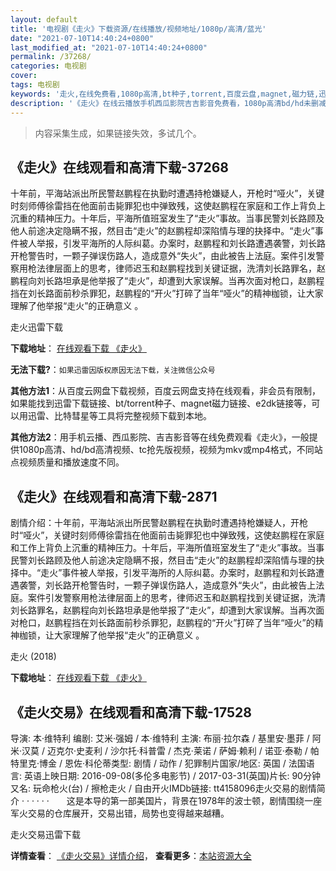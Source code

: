 ```yaml
---
layout: default
title: '电视剧《走火》下载资源/在线播放/视频地址/1080p/高清/蓝光'
date: "2021-07-10T14:40:24+0800"
last_modified_at: "2021-07-10T14:40:24+0800"
permalink: /37268/
categories: 电视剧
cover:
tags: 电视剧
keywords: '走火,在线免费看,1080p高清,bt种子,torrent,百度云盘,magnet,磁力链,迅雷下载资源'
description: '《走火》在线云播放手机西瓜影院吉吉影音免费看，1080p高清bd/hd未删减完整版和tc抢先枪版，mkv/mp4格式，附带bt/torrent种子、magnet/磁力链、百度云盘、网盘资源迅雷下载链接'
---
```


>内容采集生成，如果链接失效，多试几个。


## 《走火》在线观看和高清下载-37268

十年前，平海站派出所民警赵鹏程在执勤时遭遇持枪嫌疑人，开枪时“哑火”，关键时刻师傅徐雷挡在他面前击毙罪犯也中弹致残，这使赵鹏程在家庭和工作上背负上沉重的精神压力。十年后，平海所值班室发生了“走火”事故。当事民警刘长路顾及他人前途决定隐瞒不报，然目击“走火”的赵鹏程却深陷情与理的抉择中。“走火”事件被人举报，引发平海所的人际纠葛。办案时，赵鹏程和刘长路遭遇袭警，刘长路开枪警告时，一颗子弹误伤路人，造成意外“失火”，由此被告上法庭。案件引发警察用枪法律层面上的思考，律师迟玉和赵鹏程找到关键证据，洗清刘长路罪名，赵鹏程向刘长路坦承是他举报了“走火”，却遭到大家误解。当再次面对枪口，赵鹏程挡在刘长路面前秒杀罪犯，赵鹏程的“开火”打碎了当年“哑火”的精神枷锁，让大家理解了他举报“走火”的正确意义 。


走火迅雷下载

**下载地址**： [在线观看下载 《走火》](https://www.993dy.com//vod-detail-id-30653.html) 


**无法下载?**：`如果迅雷因版权原因无法下载，关注微信公众号 `

**其他方法1**：从百度云网盘下载视频，百度云网盘支持在线观看，非会员有限制，如果能找到迅雷下载链接、bt/torrent种子、magnet磁力链接、e2dk链接等，可以用迅雷、比特彗星等工具将完整视频下载到本地。

**其他方法2**：用手机云播、西瓜影院、吉吉影音等在线免费观看《走火》，一般提供1080p高清、hd/bd高清视频、tc抢先版视频，视频为mkv或mp4格式，不同站点视频质量和播放速度不同。


## 《走火》在线观看和高清下载-2871

剧情介绍：十年前，平海站派出所民警赵鹏程在执勤时遭遇持枪嫌疑人，开枪时“哑火”，关键时刻师傅徐雷挡在他面前击毙罪犯也中弹致残，这使赵鹏程在家庭和工作上背负上沉重的精神压力。十年后，平海所值班室发生了“走火”事故。当事民警刘长路顾及他人前途决定隐瞒不报，然目击“走火”的赵鹏程却深陷情与理的抉择中。“走火”事件被人举报，引发平海所的人际纠葛。办案时，赵鹏程和刘长路遭遇袭警，刘长路开枪警告时，一颗子弹误伤路人，造成意外“失火”，由此被告上法庭。案件引发警察用枪法律层面上的思考，律师迟玉和赵鹏程找到关键证据，洗清刘长路罪名，赵鹏程向刘长路坦承是他举报了“走火”，却遭到大家误解。当再次面对枪口，赵鹏程挡在刘长路面前秒杀罪犯，赵鹏程的“开火”打碎了当年“哑火”的精神枷锁，让大家理解了他举报“走火”的正确意义 。


走火 (2018)

**下载地址**： [在线观看下载 《走火》](https://www.btbtdy.me/btdy/dy13015.html) 


## 《走火交易》在线观看和高清下载-17528

导演: 本·维特利 编剧: 艾米·强姆 / 本·维特利 主演: 布丽·拉尔森 / 基里安·墨菲 / 阿米·汉莫 / 迈克尔·史麦利 / 沙尔托·科普雷 / 杰克·莱诺 / 萨姆·赖利 / 诺亚·泰勒 / 帕特里克·博金 / 恩佐·科伦蒂类型: 剧情 / 动作 / 犯罪制片国家/地区: 英国 / 法国语言: 英语上映日期: 2016-09-08(多伦多电影节) / 2017-03-31(英国)片长: 90分钟又名: 玩命枪火(台) / 擦枪走火 / 自由开火IMDb链接: tt4158096走火交易的剧情简介 · · · · · ·　　这是本导的第一部美国片，背景在1978年的波士顿，剧情围绕一座军火交易的仓库展开，交易出错，局势也变得越来越糟。


走火交易迅雷下载

**详情查看**： [《走火交易》详情介绍](/movie/17528/)， **查看更多**：[本站资源大全](/movie/t/all/)

